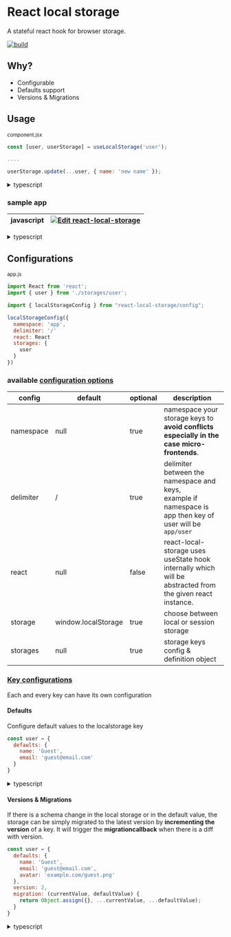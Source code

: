 # React local storage

A stateful react hook for browser storage.

[![build](https://github.com/webcored/react-local-storage/actions/workflows/build.yml/badge.svg?branch=main)](https://github.com/webcored/react-local-storage/actions/workflows/build.yml)

## Why?

* Configurable
* Defaults support
* Versions & Migrations

## Usage

<small>component.jsx</small>
```js
const [user, userStorage] = useLocalStorage('user');

....

userStorage.update(...user, { name: 'new name' });
```

<details><summary>typescript</summary>
<p>

```ts
const [user, userStorage] = useLocalStorage<User>('user');
  
....

userStorage.update(...user, { name: 'new name' });
```
</p>
</details>

### sample app
|javascript| [![Edit react-local-storage](https://codesandbox.io/static/img/play-codesandbox.svg)](https://codesandbox.io/s/vy14jywyl7?fontsize=14&hidenavigation=1&theme=dark) |
| ------------- | ------------- |


<details><summary>typescript</summary>
<p>

|typescript| [![Edit react-local-storage](https://codesandbox.io/static/img/play-codesandbox.svg)](https://codesandbox.io/s/vy14jywyl7?fontsize=14&hidenavigation=1&theme=dark) |
| ------------- | ------------- |
</p>
</details>


## Configurations

<small>app.js</small>
```js
import React from 'react';
import { user } from './storages/user';

import { localStorageConfig } from "react-local-storage/config";

localStorageConfig({
  namespace: 'app',
  delimiter: '/'
  react: React
  storages: {
    user
  }
})

```
### available [configuration options](https://github.com/webcored/react-local-storage/blob/main/src/types.ts#L9)


| config  | default | optional | description |
| ------------- | ------------- | ------------- | ------------- |
| namespace  | null  | true | namespace your storage keys to <br> **avoid conflicts especially in the case micro-frontends**.
| delimiter  | /  | true |delimiter between the namespace and keys, <br>example if namespace is app then key of user will be `app/user`
| react  | null  | false |react-local-storage uses useState hook internally which will be <br> abstracted from the given react instance.
| storage | window.localStorage | true | choose between local or session storage
| storages | null | true | storage keys config & definition object


### [Key configurations](https://github.com/webcored/react-local-storage/blob/main/src/types.ts#L3)

Each and every key can have its own configuration

#### Defaults

Configure default values to the localstorage key

```js
const user = {
  defaults: {
    name: 'Guest',
    email: 'guest@email.com'
  }
}
```
<details><summary>typescript</summary>
<p>

```ts
import { ReactLocalStorage } from "react-local-storage";

const user = ReactLocalStorage<User> {
  defaults: {
    name: 'Guest',
    email: 'guest@email.com'
  }
}
```
</p>
</details>

#### Versions & Migrations

If there is a schema change in the local storage or in the default value, the storage can be simply migrated to the latest version by **incrementing the version** of a key.
It will trigger the **migrationcallback** when there is a diff with version.


```js
const user = {
  defaults: {
    name: 'Guest',
    email: 'guest@email.com',
    avatar: 'example.com/guest.png'
  },
  version: 2,
  migration: (currentValue, defaultValue) {
    return Object.assign({}, ...currentValue, ...defaultValue);
  }
}
```
<details><summary>typescript</summary>
<p>

```ts
import { ReactLocalStorage } from "react-local-storage";

const user = ReactLocalStorage<User> {
  defaults: {
    name: 'Guest',
    email: 'guest@email.com',
    avatar: 'example.com/guest.png'
  },
  version: 2,
  migration: (currentValue, defaultValue) {
    return Object.assign({}, ...currentValue, ...defaultValue);
  }
}
```
</p>
</details>






